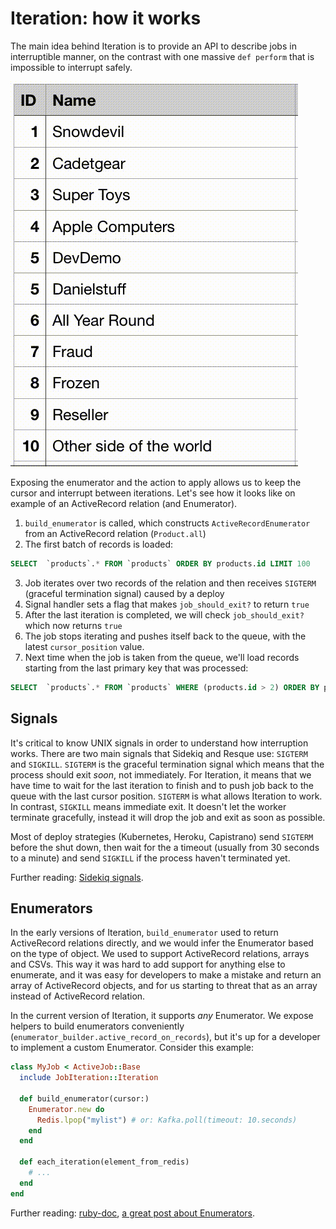 # Iteration: how it works

The main idea behind Iteration is to provide an API to describe jobs in interruptible manner, on the contrast with one massive `def perform` that is impossible to interrupt safely.

![](iteration.gif)

Exposing the enumerator and the action to apply allows us to keep the cursor and interrupt between iterations. Let's see how it looks like on example of an ActiveRecord relation (and Enumerator).

1. `build_enumerator` is called, which constructs `ActiveRecordEnumerator` from an ActiveRecord relation (`Product.all`)
2. The first batch of records is loaded:

```sql
SELECT  `products`.* FROM `products` ORDER BY products.id LIMIT 100
```

3. Job iterates over two records of the relation and then receives `SIGTERM` (graceful termination signal) caused by a deploy
4. Signal handler sets a flag that makes `job_should_exit?` to return `true`
5. After the last iteration is completed, we will check `job_should_exit?` which now returns `true`
6. The job stops iterating and pushes itself back to the queue, with the latest `cursor_position` value.
7. Next time when the job is taken from the queue, we'll load records starting from the last primary key that was processed:

```sql
SELECT  `products`.* FROM `products` WHERE (products.id > 2) ORDER BY products.id LIMIT 100
```

## Signals

It's critical to know UNIX signals in order to understand how interruption works. There are two main signals that Sidekiq and Resque use: `SIGTERM` and `SIGKILL`. `SIGTERM` is the graceful termination signal which means that the process should exit _soon_, not immediately. For Iteration, it means that we have time to wait for the last iteration to finish and to push job back to the queue with the last cursor position.
`SIGTERM` is what allows Iteration to work. In contrast, `SIGKILL` means immediate exit. It doesn't let the worker terminate gracefully, instead it will drop the job and exit as soon as possible.

Most of deploy strategies (Kubernetes, Heroku, Capistrano) send `SIGTERM` before the shut down, then wait for the a timeout (usually from 30 seconds to a minute) and send `SIGKILL` if the process haven't terminated yet.

Further reading: [Sidekiq signals](https://github.com/mperham/sidekiq/wiki/Signals).

## Enumerators

In the early versions of Iteration, `build_enumerator` used to return ActiveRecord relations directly, and we would infer the Enumerator based on the type of object. We used to support ActiveRecord relations, arrays and CSVs. This way it was hard to add support for anything else to enumerate, and it was easy for developers to make a mistake and return an array of ActiveRecord objects, and for us starting to threat that as an array instead of ActiveRecord relation.

In the current version of Iteration, it supports _any_ Enumerator. We expose helpers to build enumerators conveniently (`enumerator_builder.active_record_on_records`), but it's up for a developer to implement a custom Enumerator. Consider this example:

```ruby
class MyJob < ActiveJob::Base
  include JobIteration::Iteration

  def build_enumerator(cursor:)
    Enumerator.new do
      Redis.lpop("mylist") # or: Kafka.poll(timeout: 10.seconds)
    end
  end

  def each_iteration(element_from_redis)
    # ...
  end
end
```

Further reading: [ruby-doc](http://ruby-doc.org/core-2.5.1/Enumerator.html), [a great post about Enumerators](http://blog.arkency.com/2014/01/ruby-to-enum-for-enumerator/).
